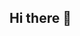 ## Hi there 👋

<!--
**adriseeney/adriseeney** is a ✨ _special_ ✨ repository because its `README.md` (this file) appears on your GitHub profile.

Here are some ideas to get you started:

- 🔭 I’m currently working on applying theoretical AI research to real-world challenges that affect everyday individuals and households, with a focus on computational social science and microeconomic decision-making in areas like food and diet choices, access to education and healthcare, and personal finance.
- I’m passionate about bridging the gap between theoretical research and practical implementation in AI. By exploring academic literature, I aim to translate innovative concepts into efficiently deployed AI technologies that drive real-world impact. 
- 🌱 I’m currently learning ...
- 👯 I’m looking to collaborate on ...
- 🤔 I’m looking for help with ...
- 💬 Ask me about ...
- 📫 How to reach me: ...
- 😄 Pronouns: ...
- ⚡ Fun fact: ...
-->
